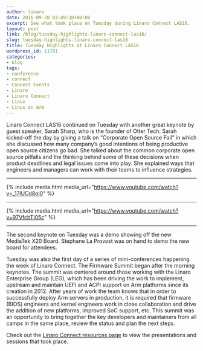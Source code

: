 ```yaml
---
author: linaro
date: 2016-09-28 03:49:38+00:00
excerpt: See what took place on Tuesday during Linaro Connect LAS16.
layout: post
link: /blog/tuesday-highlights-linaro-connect-las16/
slug: tuesday-highlights-linaro-connect-las16
title: Tuesday Highlights at Linaro Connect LAS16
wordpress_id: 11701
categories:
- blog
tags:
- conference
- connect
- Connect Events
- Linaro
- Linaro Connect
- Linux
- Linux on Arm
---
```


Linaro Connect LAS16 continued on Tuesday with another great keynote by guest speaker, Sarah Sharp, who is the founder of Otter Tech. Sarah kicked-off the day by giving a talk on “Corporate Open Source Fail” in which she discussed how many company’s good intentions of being productive open source citizens go bad. She talked about the common corporate open source pitfalls and the thinking behind some of these decisions when product deadlines and legal issues come into play. She explained ways that engineers and managers can work with their teams to influence strategies.

* * *

{% include media.html media_url="https://www.youtube.com/watch?v=_17lUCd8ol0" %}

* * *

{% include media.html media_url="https://www.youtube.com/watch?v=97VfcbTi05c" %}

* * *

The second keynote on Tuesday was a demo showing off the new MediaTek X20 Board. Stephane La Provost was on hand to demo the new board for attendees.

Tuesday was also the first day of a series of mini-conferences happening the week of Linaro Connect. The Firmware Summit began after the morning keynotes. The summit was centered around those working with the Linaro Enterprise Group (LEG), which has been driving the work to implement, upstream and maintain UEFI and ACPI support on Arm platforms since its creation in 2012. After years of work the team knows that in order to successfully deploy Arm servers in production, it is required that firmware (BIOS) engineers and kernel engineers work in close collaboration and drive the addition of new platforms, improved SoC support, etc. This summit was an opportunity to bring together the key developers and maintainers from all camps in the same place, review the status and plan the next steps.




Check out the [Linaro Connect resources page](https://connect.linaro.org/las16/resources/) to view the presentations and sessions that took place.

